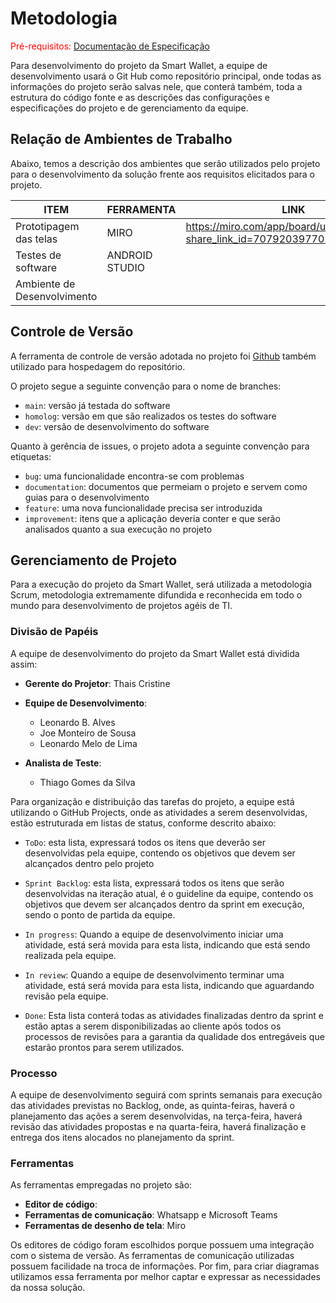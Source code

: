 
# Metodologia

<span style="color:red">Pré-requisitos: <a href="02-Especificação do Projeto.md"> Documentação de Especificação</a></span>

Para desenvolvimento do projeto da Smart Wallet, a equipe de desenvolvimento usará o Git Hub como repositório principal, onde todas as informações do projeto serão salvas nele, que conterá também, toda a estrutura do código fonte e as descrições das configurações e especificações do projeto e de gerenciamento da equipe.

## Relação de Ambientes de Trabalho

Abaixo, temos a descrição dos ambientes que serão utilizados pelo projeto para o desenvolvimento da solução frente aos requisitos elicitados para o projeto. 

| ITEM    | FERRAMENTA  | LINK    |
|--------------------------|-------|----------|
| Prototipagem das telas   | MIRO | https://miro.com/app/board/uXjVMqHQrjQ=/?share_link_id=707920397701 |
| Testes de software  | ANDROID STUDIO | | 
| Ambiente de Desenvolvimento | |

## Controle de Versão

A ferramenta de controle de versão adotada no projeto foi [Github](https://github.com/ICEI-PUC-Minas-PMV-ADS/pmv-ads-2023-2-e3-proj-mov-t4-time3-smart-wallet) também utilizado para hospedagem do repositório.

O projeto segue a seguinte convenção para o nome de branches:

* `main`: versão já testada do software
* `homolog`: versão em que são realizados os testes do software
* `dev`: versão de desenvolvimento do software

Quanto à gerência de issues, o projeto adota a seguinte convenção para
etiquetas:

- `bug`: uma funcionalidade encontra-se com problemas
- `documentation`: documentos que permeiam o projeto e servem como guias para o desenvolvimento
- `feature`: uma nova funcionalidade precisa ser introduzida
- `improvement`: itens que a aplicação deveria conter e que serão analisados quanto a sua execução no projeto

## Gerenciamento de Projeto

Para a execução do projeto da Smart Wallet, será utilizada a metodologia Scrum, metodologia extremamente difundida e reconhecida em todo o mundo para desenvolvimento de projetos agéis de TI.

### Divisão de Papéis

A equipe de desenvolvimento do projeto da Smart Wallet está dividida assim:
 
* **Gerente do Projetor**: Thais Cristine
  
* **Equipe de Desenvolvimento**:
  * Leonardo B. Alves
  * Joe Monteiro de Sousa
  * Leonardo Melo de Lima
    
* **Analista de Teste**:
  * Thiago Gomes da Silva
  

Para organização e distribuição das tarefas do projeto, a equipe está utilizando o GitHub Projects, onde as atividades a serem desenvolvidas, estão estruturada em listas de status, conforme descrito abaixo:

* `ToDo`: esta lista, expressará todos os itens que deverão ser desenvolvidas pela equipe, contendo os objetivos que devem ser alcançados dentro pelo projeto

* `Sprint Backlog`: esta lista, expressará todos os itens que serão desenvolvidas na iteração atual, é o guideline da equipe, contendo os objetivos que devem ser alcançados dentro da sprint em execução, sendo o ponto de partida da equipe.

* `In progress`: Quando a equipe de desenvolvimento iniciar uma atividade, está será movida para esta lista, indicando que está sendo realizada pela equipe.

* `In review`: Quando a equipe de desenvolvimento terminar uma atividade, está será movida para esta lista, indicando que aguardando revisão pela equipe.

* `Done`: Esta lista conterá todas as atividades finalizadas dentro da sprint e estão aptas a serem disponibilizadas ao cliente após todos os processos de revisões para a garantia da qualidade dos entregáveis que estarão prontos para serem utilizados.

### Processo

A equipe de desenvolvimento seguirá com sprints semanais para execução das atividades previstas no Backlog, onde, as quinta-feiras, haverá o planejamento das ações a serem desenvolvidas, na terça-feira, haverá revisão das atividades propostas e na quarta-feira, haverá finalização e entrega dos itens alocados no planejamento da sprint.

### Ferramentas

As ferramentas empregadas no projeto são:

* **Editor de código**: 
* **Ferramentas de comunicação**: Whatsapp e Microsoft Teams
* **Ferramentas de desenho de tela**: Miro

Os editores de código foram escolhidos porque possuem uma integração com o sistema de versão. As ferramentas de comunicação utilizadas possuem facilidade na troca de informações. Por fim, para criar diagramas utilizamos essa ferramenta por melhor captar e expressar as necessidades da nossa solução.
